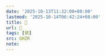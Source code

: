 ```yaml
---
date: '2025-10-13T11:32:00+08:00'
lastmod: '2025-10-14T06:42:24+08:00'
title: 󰫗
url: 󰫗
tags: [綮]
src: GHZR
note:
---
```

